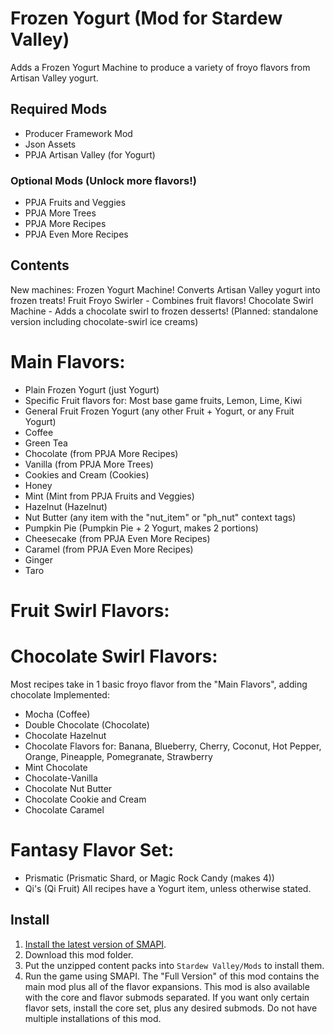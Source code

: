 # Frozen Yogurt (Mod for Stardew Valley)
Adds a Frozen Yogurt Machine to produce a variety of froyo flavors from Artisan Valley yogurt.
## Required Mods
- Producer Framework Mod
- Json Assets
- PPJA Artisan Valley (for Yogurt)
### Optional Mods (Unlock more flavors!)
- PPJA Fruits and Veggies
- PPJA More Trees
- PPJA More Recipes
- PPJA Even More Recipes
## Contents
New machines: 
Frozen Yogurt Machine! Converts Artisan Valley yogurt into frozen treats!
Fruit Froyo Swirler - Combines fruit flavors!
Chocolate Swirl Machine - Adds a chocolate swirl to frozen desserts! (Planned: standalone version including chocolate-swirl ice creams)
# Main Flavors:
- Plain Frozen Yogurt (just Yogurt)
- Specific Fruit flavors for: Most base game fruits, Lemon, Lime, Kiwi
- General Fruit Frozen Yogurt (any other Fruit + Yogurt, or any Fruit Yogurt)
- Coffee
- Green Tea
- Chocolate (from PPJA More Recipes)
- Vanilla (from PPJA More Trees)
- Cookies and Cream (Cookies)
- Honey
- Mint (Mint from PPJA Fruits and Veggies)
- Hazelnut (Hazelnut)
- Nut Butter (any item with the "nut_item" or "ph_nut" context tags)
- Pumpkin Pie (Pumpkin Pie + 2 Yogurt, makes 2 portions)
- Cheesecake (from PPJA Even More Recipes)
- Caramel (from PPJA Even More Recipes)
- Ginger
- Taro
# Fruit Swirl Flavors:
# Chocolate Swirl Flavors:
Most recipes take in 1 basic froyo flavor from the "Main Flavors", adding chocolate
Implemented:
- Mocha (Coffee)
- Double Chocolate (Chocolate)
- Chocolate Hazelnut
- Chocolate Flavors for: Banana, Blueberry, Cherry, Coconut, Hot Pepper, Orange, Pineapple, Pomegranate, Strawberry
- Mint Chocolate
- Chocolate-Vanilla
- Chocolate Nut Butter
- Chocolate Cookie and Cream
- Chocolate Caramel
# Fantasy Flavor Set:
- Prismatic (Prismatic Shard, or Magic Rock Candy (makes 4))
- Qi's (Qi Fruit)
All recipes have a Yogurt item, unless otherwise stated.
## Install
1. [Install the latest version of SMAPI](https://smapi.io/).
2. Download this mod folder.
3. Put the unzipped content packs into `Stardew Valley/Mods` to install them.
4. Run the game using SMAPI.
The "Full Version" of this mod contains the main mod plus all of the flavor expansions.
This mod is also available with the core and flavor submods separated. If you want only certain flavor sets, install the core set, plus any desired submods. Do not have multiple installations of this mod.